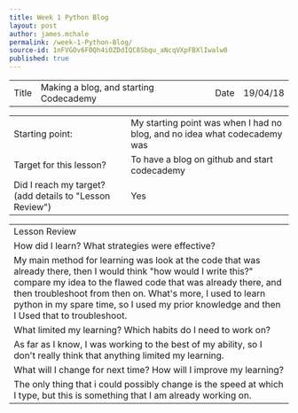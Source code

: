 ```yaml
---
title: Week 1 Python Blog
layout: post
author: james.mchale
permalink: /week-1-Python-Blog/
source-id: 1nFVGOv6F0Qh4iOZDdIQC8Sbqu_aNcqVXpFBXlIwalw0
published: true
---
```

<table>
  <tr>
    <td>Title</td>
    <td>Making a blog, and starting Codecademy</td>
    <td>Date</td>
    <td>19/04/18</td>
  </tr>
</table>


<table>
  <tr>
    <td>Starting point:</td>
    <td>My starting point was when I had no blog, and no idea what codecademy was</td>
  </tr>
  <tr>
    <td>Target for this lesson?</td>
    <td>To have a blog on github and start codecademy</td>
  </tr>
  <tr>
    <td>Did I reach my target? 
(add details to "Lesson Review")</td>
    <td> Yes </td>
  </tr>
</table>


<table>
  <tr>
    <td>Lesson Review</td>
  </tr>
  <tr>
    <td>How did I learn? What strategies were effective? </td>
  </tr>
  <tr>
    <td>My main method for learning was look at the code that was already there, then I would think "how would I write this?" compare my idea to the flawed code that was already there, and then troubleshoot from then on. What's more, I used to learn python in my spare time, so I used my prior knowledge and then I Used that to troubleshoot. </td>
  </tr>
  <tr>
    <td>What limited my learning? Which habits do I need to work on? </td>
  </tr>
  <tr>
    <td>As far as I know, I was working to the best of my ability, so I don't really think that anything limited my learning.</td>
  </tr>
  <tr>
    <td>What will I change for next time? How will I improve my learning?</td>
  </tr>
  <tr>
    <td>The only thing that i could possibly change is the speed at which I type, but this is something that I am already working on.</td>
  </tr>
</table>


